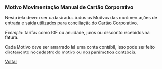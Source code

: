 ### Motivo Movimentação Manual de Cartão Corporativo

Nesta tela devem ser cadastrados todos os Motivos das movimentações de entrada e saída utilizados para [conciliação do Cartão Corporativo](financeiro_pagamento_cartao.md). 

*Exemplo*: tarifas como IOF ou anuidade, juros ou desconto recebidos na fatura.

Cada Motivo deve ser amarrado há uma conta contábil, isso pode ser feito diretamente no cadastro do motivo ou nos [parâmetros contábeis](contabilidade_parametro_contabil_contas_pagar.md#parametrocontaspagar).



[Voltar](financeiro.md#financeirocontaspagar)

